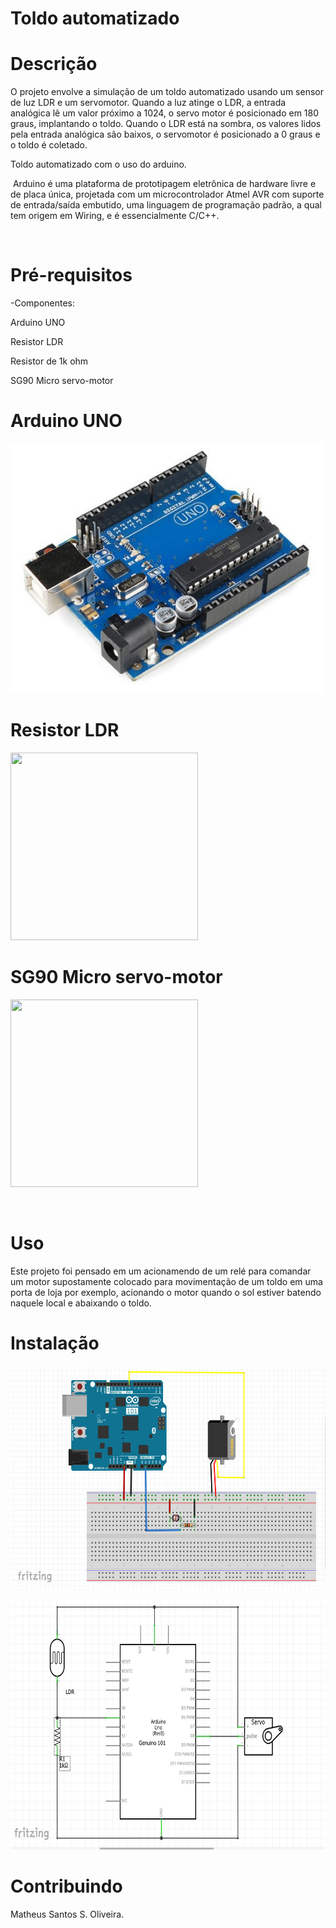 
<h1>Toldo automatizado</h1>
<h1>Descri&ccedil;&atilde;o</h1>
<p>O projeto envolve a simula&ccedil;&atilde;o de um toldo automatizado usando um sensor de luz LDR e um servomotor. Quando a luz atinge o LDR, a entrada anal&oacute;gica l&ecirc; um valor pr&oacute;ximo a 1024, o servo motor &eacute; posicionado em 180 graus, implantando o toldo. Quando o LDR est&aacute; na sombra, os valores lidos pela entrada anal&oacute;gica s&atilde;o baixos, o servomotor &eacute; posicionado a 0 graus e o toldo &eacute; coletado.</p>
<p>Toldo automatizado com o uso do arduino.</p>
<p>&nbsp;Arduino &eacute; uma plataforma de prototipagem eletr&ocirc;nica de hardware livre e de placa &uacute;nica, projetada com um microcontrolador Atmel AVR com suporte de entrada/sa&iacute;da embutido, uma linguagem de programa&ccedil;&atilde;o padr&atilde;o, a qual tem origem em Wiring, e &eacute; essencialmente C/C++.</p>
<p>&nbsp;</p>
<h1>Pr&eacute;-requisitos</h1>
<p>-Componentes:&nbsp;</p>
<p>Arduino UNO</p>
<p>Resistor LDR</p>
<p>Resistor de 1k ohm</p>
<p>SG90 Micro servo-motor</p>
<h1>Arduino UNO</h1>
<p><img src="https://raw.githubusercontent.com/Epaminondaslage/Arduino-Uno/master/Figuras/Arduino%20Uno%20R3.png" alt="" width="500" height="400" /></p>

<h1>Resistor LDR&nbsp;</h1>
<p><img src="https://potentiallabs.com/cart/image/cache/catalog/LDR-800x800.jpg" alt="" width="300" height="300
  " /></p>
<h1>SG90 Micro servo-motor</h1>
<p><img src="https://www.vidadesilicio.com.br/media/catalog/product/cache/2/thumbnail/450x450/9df78eab33525d08d6e5fb8d27136e95/8/5/850xn_3__1.jpg" alt="" width="300" height="300" /></p>
<p>&nbsp;</p>
<h1>Uso</h1>
<p>Este projeto foi pensado em um acionamendo de um rel&eacute; para comandar um motor supostamente colocado para movimenta&ccedil;&atilde;o de&nbsp;um toldo em uma porta de loja por exemplo, acionando o motor&nbsp;quando o sol estiver batendo naquele local e abaixando o toldo.</p>
<h1>Instala&ccedil;&atilde;o</h1>
<p><img src="https://raw.githubusercontent.com/MatheusSantos031/Projeto-Cefet/master/Imagens/Montagem.png" width="615" height="357" /></p>
<p><img src="https://raw.githubusercontent.com/MatheusSantos031/Projeto-Cefet/master/Imagens/Instala%C3%A7%C3%A3o.png" width="671" height="400" /></p>

<h1>Contribuindo</h1>
<p>Matheus Santos S. Oliveira.&nbsp;</p>
